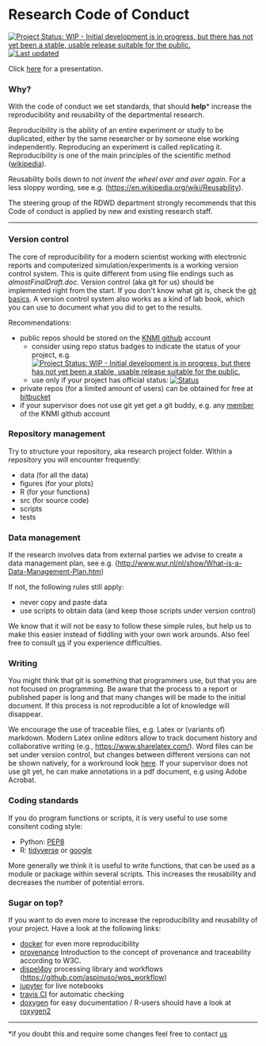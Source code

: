 # Research Code of Conduct

[![Project Status: WIP - Initial development is in progress, but there has not yet been a stable, usable release suitable for the public.](http://www.repostatus.org/badges/latest/wip.svg)](http://www.repostatus.org/#wip)
[![Last updated](https://img.shields.io/badge/Date-2017/05/31-brightgreen.svg)]()

Click [here](https://rawgit.com/KNMI/RCC/master/Motivation.html)
for a presentation.

### Why?

With the code of conduct we set standards, that should **help*** increase the 
reproducibility and reusability of the departmental research. 

Reproducibility is the ability of an entire experiment or study to be duplicated,
either by the same researcher or by someone else working independently.
Reproducing an experiment is called replicating it. 
Reproducibility is one of the main principles of the scientific method 
([wikipedia](https://en.wikipedia.org/wiki/Reproducibility)).

Reusability boils down to *not invent the wheel over and over again*. For
a less sloppy wording, see e.g. (https://en.wikipedia.org/wiki/Reusability).

The steering group of the RDWD department strongly recommends that this Code of
conduct is applied by new and existing research staff.



---
### Version control

The core of reproducibility for a modern scientist working with electronic 
reports and computerized simulation/experiments is a working version control
system.
This is quite different from using file endings such as *almostFinalDraft.doc*.
Version control (aka git for us) should be implemented right from the start.
If you don't know what git is, check the [git basics](https://git-scm.com/videos).
A version control system also works as a kind of lab book, which you can use to
document what you did to get to the results.

Recommendations:

- public repos should be stored on the [KNMI github](https://github.com/KNMI) account
    * consider using repo status badges to indicate the status of your project, e.g. [![Project Status: WIP - Initial development is in progress, but there has not yet been a stable, usable release suitable for the public.](http://www.repostatus.org/badges/latest/wip.svg)](http://www.repostatus.org/#wip)
    * use only if your project has official status: [![Status](https://img.shields.io/badge/Status-KNMI--official-brightgreen.svg)]()
- private repos (for a limited amount of users) can be obtained for free at
  [bitbucket](https://bitbucket.org/product)
- if your supervisor does not use git yet get a git buddy, e.g. any 
  [member](https://github.com/orgs/KNMI/people) of the KNMI github account

### Repository management

Try to structure your repository, aka research project folder.
Within a repository you will encounter frequently:

 - data (for all the data)
 - figures (for your plots)
 - R (for your functions)
 - src (for source code)
 - scripts 
 - tests
 
### Data management

If the research involves data from external parties we advise to create a data 
management plan, see e.g. (http://www.wur.nl/nl/show/What-is-a-Data-Management-Plan.htm) 

If not, the following rules still apply:

- never copy and paste data
- use scripts to obtain data (and keep those scripts under version control)

We know that it will not be easy to follow these simple rules, but help us to
make this easier instead of fiddling with your own work arounds. 
Also feel free to consult [us](https://github.com/orgs/KNMI/teams/rrr) if you
experience difficulties. 

### Writing

You might think that git is something that programmers use, but that you are not
focused on programming.
Be aware that the process to a report or published paper is long and that many
changes will be made to the initial document.
If this process is not reproducible a lot of knowledge will disappear.

We encourage the use of traceable files, e.g. Latex or (variants of) markdown.
Modern Latex online editors allow to track document history and collaborative
writing (e.g., https://www.sharelatex.com/).
Word files can be set under version control, but changes between different
versions can not be shown natively, for a workround look 
[here](http://blog.martinfenner.org/2014/08/25/using-microsoft-word-with-git/).
If your supervisor does not use git yet, he can make annotations in a pdf
document, e.g using Adobe Acrobat.


### Coding standards

If you do program functions or scripts, it is very useful to use some consitent
coding style: 

- Python: [PEP8](https://www.python.org/dev/peps/pep-0008/)
- R: [tidyverse](http://adv-r.had.co.nz/Style.html) or [google](https://google.github.io/styleguide/Rguide.xml)

More generally we think it is useful to write functions, that can be used as a
module or package within several scripts. 
This increases the reusability and decreases the number of potential errors.

### Sugar on top?

If you want to do even more to increase the reproducibility and reusability of 
your project. 
Have a look at the following links:

- [docker](https://www.docker.com/) for even more reproducibility
- [provenance](https://www.w3.org/TR/prov-dm/) Introduction to the concept of provenance and traceability according to W3C.
- [dispel4py](https://github.com/dispel4py/dispel4py) processing library and workflows (https://github.com/aspinuso/wps_workflow)
- [jupyter](https://jupyter.org/) for live notebooks
- [travis CI](https://travis-ci.org/) for automatic checking
- [doxygen](https://en.wikipedia.org/wiki/Doxygen) for easy documentation
  / R-users should have a look at [roxygen2](https://cran.r-project.org/web/packages/roxygen2/index.html) 

***
*if you doubt this and require some changes feel free to contact [us](https://github.com/orgs/KNMI/teams/rrr)
